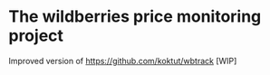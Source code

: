 # The wildberries price monitoring project

Improved version of https://github.com/koktut/wbtrack [WIP]
